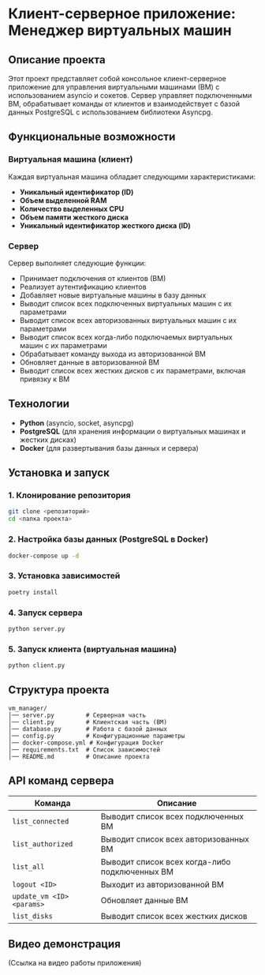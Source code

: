# Клиент-серверное приложение: Менеджер виртуальных машин

## Описание проекта

Этот проект представляет собой консольное клиент-серверное приложение для управления виртуальными машинами (ВМ) с 
использованием asyncio и сокетов. Сервер управляет подключенными ВМ, обрабатывает команды от клиентов и 
взаимодействует с базой данных PostgreSQL с использованием библиотеки Asyncpg.

## Функциональные возможности

### Виртуальная машина (клиент)
Каждая виртуальная машина обладает следующими характеристиками:
- **Уникальный идентификатор (ID)**
- **Объем выделенной RAM**
- **Количество выделенных CPU**
- **Объем памяти жесткого диска**
- **Уникальный идентификатор жесткого диска (ID)**

### Сервер
Сервер выполняет следующие функции:
- Принимает подключения от клиентов (ВМ)
- Реализует аутентификацию клиентов
- Добавляет новые виртуальные машины в базу данных
- Выводит список всех подключенных виртуальных машин с их параметрами
- Выводит список всех авторизованных виртуальных машин с их параметрами
- Выводит список всех когда-либо подключаемых виртуальных машин с их параметрами
- Обрабатывает команду выхода из авторизованной ВМ
- Обновляет данные в авторизованной ВМ
- Выводит список всех жестких дисков с их параметрами, включая привязку к ВМ

## Технологии
- **Python** (asyncio, socket, asyncpg)
- **PostgreSQL** (для хранения информации о виртуальных машинах и жестких дисках)
- **Docker** (для развертывания базы данных и сервера)

## Установка и запуск
### 1. Клонирование репозитория
```sh
git clone <репозиторий>
cd <папка проекта>
```

### 2. Настройка базы данных (PostgreSQL в Docker)
```sh
docker-compose up -d
```

### 3. Установка зависимостей
```sh
poetry install
```

### 4. Запуск сервера
```sh
python server.py
```

### 5. Запуск клиента (виртуальная машина)
```sh
python client.py
```

## Структура проекта
```
vm_manager/
│── server.py         # Серверная часть
│── client.py         # Клиентская часть (ВМ)
│── database.py       # Работа с базой данных
│── config.py         # Конфигурационные параметры
│── docker-compose.yml # Конфигурация Docker
│── requirements.txt  # Список зависимостей
│── README.md         # Описание проекта
```

## API команд сервера
| Команда | Описание |
|---------|----------|
| `list_connected` | Выводит список всех подключенных ВМ |
| `list_authorized` | Выводит список всех авторизованных ВМ |
| `list_all` | Выводит список всех когда-либо подключенных ВМ |
| `logout <ID>` | Выходит из авторизованной ВМ |
| `update_vm <ID> <params>` | Обновляет данные ВМ |
| `list_disks` | Выводит список всех жестких дисков |

## Видео демонстрация
(Ссылка на видео работы приложения)


